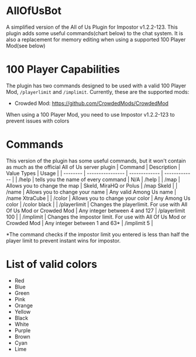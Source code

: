 # AllOfUsBot
A simplified version of the All of Us Plugin for Impostor v1.2.2-123. This plugin adds some useful commands(chart below) to the chat system. It is also a replacement for memory editing when using a supported 100 Player Mod(see below)

# 100 Player Capabilities
The plugin has two commands designed to be used with a valid 100 Player Mod, `/playerlimit` and `/implimit`.
Currently, these are the supported mods:
- Crowded Mod: https://github.com/CrowdedMods/CrowdedMod

When using a 100 Player Mod, you need to use Impostor v1.2.2-123 to prevent issues with colors

# Commands
This version of the plugin has some useful commands, but it won't contain as much as the official All of Us server plugin
| Command  | Description | Value Types | Usage |
| -------- | ---------------- | ------------- | ------------- |
| /help  | tells you the name of every command  | N/A  |  /help |
| /map  | Allows you to change the map  | Skeld, MiraHQ or Polus  |  /map Skeld |
| /name  | Allows you to change your name  | Any valid Among Us name  |  /name XtraCube |
| /color  | Allows you to change your color  | Any Among Us color  |  /color black |
| /playerlimit  | Changes the playerlimit. For use with All Of Us Mod or Crowded Mod  | Any integer between 4 and 127  |  /playerlimit 100 |
| /implimit  | Changes the impostor limit. For use with All Of Us Mod or Crowded Mod  | Any integer between 1 and 63*  |  /implimit 5 |

\*The command checks if the impostor limit you entered is less than half the player limit to prevent instant wins for impostor. </font>

# List of valid colors
- Red
- Blue
- Green
- Pink
- Orange
- Yellow
- Black
- White
- Purple
- Brown
- Cyan
- Lime

